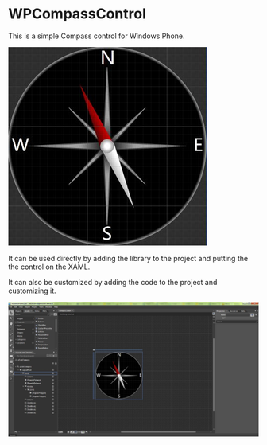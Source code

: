WPCompassControl
================

This is a simple Compass control for Windows Phone.

![Compass control](https://raw.githubusercontent.com/anderZubi/WPCompassControl/master/Capture.JPG)

It can be used directly by adding the library to the project and putting the the control on the XAML.

It can also be customized by adding the code to the project and customizing it.

![Compass xaml](https://raw.githubusercontent.com/anderZubi/WPCompassControl/master/Capture1.JPG)


